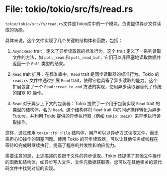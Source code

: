 # File: tokio/tokio/src/fs/read.rs

`tokio/tokio/src/fs/read.rs`文件是Tokio库中的一个模块，负责提供异步文件读取的功能。

具体来说，这个文件实现了几个关键的结构体和函数，包括：

1. `AsyncRead` trait：定义了异步读取器的标准行为。这个 trait 定义了一系列读取文件的方法，如 `poll_read` 和 `poll_read_buf`，它们可以非阻塞地读取数据并返回一个 `Poll` 类型的结果。

2. `Read` trait 扩展：在标准库中，`Read` trait 是同步读取器的标准行为。Tokio 的 `read.rs` 文件中通过扩展 `Read` trait，使得它也具备了异步读取的能力。这个扩展包含了一个 `Read::read_to_end` 方法的实现，使用异步读取器替代了传统的阻塞 IO 操作。

3. `Read` 对于异步上下文的包装器：Tokio 提供了一个用于包装实现 `Read` trait 的类型的结构体，名为 `Read`。这个结构体将 `Read` trait 中的同步操作转化为异步 Future，并利用 Tokio 提供的异步执行器（例如 `tokio::main`）来异步执行读取操作。

这样，通过使用 `tokio::fs::File` 结构体，用户可以以异步方式读取文件，而无需担心IO操作的阻塞问题。使用 Tokio 的异步读取器，可以让其他任务或线程在等待IO完成时继续执行，提高了程序的并发性和响应能力。

需要注意的是，上述描述的仅限于文件的异步读取。Tokio 还提供了其他文件操作的函数和结构体，如异步写入文件、文件元数据获取等。您可以在其他相关的源代码文件中找到对应的实现。

